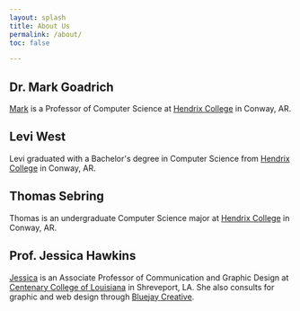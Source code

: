 ```yaml
---
layout: splash
title: About Us
permalink: /about/
toc: false

---
```


## Dr. Mark Goadrich

[Mark](http://mark.goadrich.com) is a Professor of
Computer Science at [Hendrix College](http://hendrix.edu) in Conway, AR.

## Levi West

Levi graduated with a Bachelor's degree in Computer Science from
[Hendrix College](http://hendrix.edu) in Conway, AR.

## Thomas Sebring
Thomas is an undergraduate Computer Science major at
[Hendrix College](http://hendrix.edu) in Conway, AR.


## Prof. Jessica Hawkins

[Jessica](https://www.centenary.edu/academics/departments-schools/communication/faculty/)
is an Associate Professor of Communication and Graphic Design at
[Centenary College of Louisiana](http://centenary.edu)
in Shreveport, LA. She also consults for graphic and
web design through [Bluejay Creative](http://bluejaycreative.com/).
